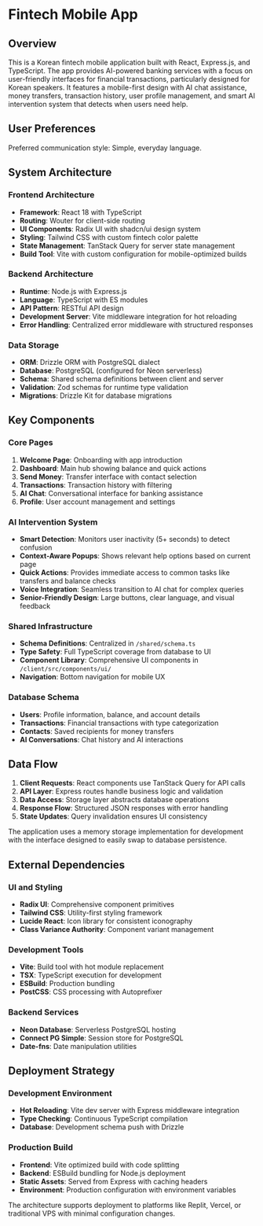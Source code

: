# Fintech Mobile App

## Overview

This is a Korean fintech mobile application built with React, Express.js, and TypeScript. The app provides AI-powered banking services with a focus on user-friendly interfaces for financial transactions, particularly designed for Korean speakers. It features a mobile-first design with AI chat assistance, money transfers, transaction history, user profile management, and smart AI intervention system that detects when users need help.

## User Preferences

Preferred communication style: Simple, everyday language.

## System Architecture

### Frontend Architecture
- **Framework**: React 18 with TypeScript
- **Routing**: Wouter for client-side routing
- **UI Components**: Radix UI with shadcn/ui design system
- **Styling**: Tailwind CSS with custom fintech color palette
- **State Management**: TanStack Query for server state management
- **Build Tool**: Vite with custom configuration for mobile-optimized builds

### Backend Architecture
- **Runtime**: Node.js with Express.js
- **Language**: TypeScript with ES modules
- **API Pattern**: RESTful API design
- **Development Server**: Vite middleware integration for hot reloading
- **Error Handling**: Centralized error middleware with structured responses

### Data Storage
- **ORM**: Drizzle ORM with PostgreSQL dialect
- **Database**: PostgreSQL (configured for Neon serverless)
- **Schema**: Shared schema definitions between client and server
- **Validation**: Zod schemas for runtime type validation
- **Migrations**: Drizzle Kit for database migrations

## Key Components

### Core Pages
1. **Welcome Page**: Onboarding with app introduction
2. **Dashboard**: Main hub showing balance and quick actions
3. **Send Money**: Transfer interface with contact selection
4. **Transactions**: Transaction history with filtering
5. **AI Chat**: Conversational interface for banking assistance
6. **Profile**: User account management and settings

### AI Intervention System
- **Smart Detection**: Monitors user inactivity (5+ seconds) to detect confusion
- **Context-Aware Popups**: Shows relevant help options based on current page
- **Quick Actions**: Provides immediate access to common tasks like transfers and balance checks
- **Voice Integration**: Seamless transition to AI chat for complex queries
- **Senior-Friendly Design**: Large buttons, clear language, and visual feedback

### Shared Infrastructure
- **Schema Definitions**: Centralized in `/shared/schema.ts`
- **Type Safety**: Full TypeScript coverage from database to UI
- **Component Library**: Comprehensive UI components in `/client/src/components/ui/`
- **Navigation**: Bottom navigation for mobile UX

### Database Schema
- **Users**: Profile information, balance, and account details
- **Transactions**: Financial transactions with type categorization
- **Contacts**: Saved recipients for money transfers
- **AI Conversations**: Chat history and AI interactions

## Data Flow

1. **Client Requests**: React components use TanStack Query for API calls
2. **API Layer**: Express routes handle business logic and validation
3. **Data Access**: Storage layer abstracts database operations
4. **Response Flow**: Structured JSON responses with error handling
5. **State Updates**: Query invalidation ensures UI consistency

The application uses a memory storage implementation for development with the interface designed to easily swap to database persistence.

## External Dependencies

### UI and Styling
- **Radix UI**: Comprehensive component primitives
- **Tailwind CSS**: Utility-first styling framework
- **Lucide React**: Icon library for consistent iconography
- **Class Variance Authority**: Component variant management

### Development Tools
- **Vite**: Build tool with hot module replacement
- **TSX**: TypeScript execution for development
- **ESBuild**: Production bundling
- **PostCSS**: CSS processing with Autoprefixer

### Backend Services
- **Neon Database**: Serverless PostgreSQL hosting
- **Connect PG Simple**: Session store for PostgreSQL
- **Date-fns**: Date manipulation utilities

## Deployment Strategy

### Development Environment
- **Hot Reloading**: Vite dev server with Express middleware integration
- **Type Checking**: Continuous TypeScript compilation
- **Database**: Development schema push with Drizzle

### Production Build
- **Frontend**: Vite optimized build with code splitting
- **Backend**: ESBuild bundling for Node.js deployment
- **Static Assets**: Served from Express with caching headers
- **Environment**: Production configuration with environment variables

The architecture supports deployment to platforms like Replit, Vercel, or traditional VPS with minimal configuration changes.